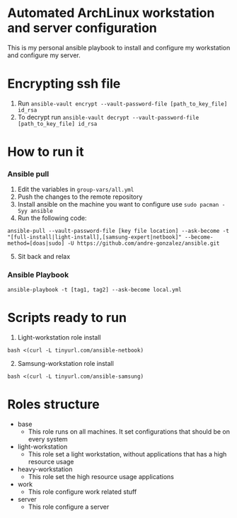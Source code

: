 # Automated ArchLinux workstation and server configuration
This is my personal ansible playbook to install and configure my workstation and configure my server.


# Encrypting ssh file
1. Run `ansible-vault encrypt --vault-password-file [path_to_key_file] id_rsa`
2. To decrypt run `ansible-vault decrypt --vault-password-file [path_to_key_file] id_rsa`

# How to run it
### Ansible pull
1. Edit the variables in `group-vars/all.yml`
2. Push the changes to the remote repository
3. Install ansible on the machine you want to configure use `sudo pacman -Syy ansible`
4. Run the following code:
```
ansible-pull --vault-password-file [key file location] --ask-become -t "[full-install|light-install],[samsung-expert|netbook]" --become-method=[doas|sudo] -U https://github.com/andre-gonzalez/ansible.git
```
5. Sit back and relax

### Ansible Playbook

```
ansible-playbook -t [tag1, tag2] --ask-become local.yml
```

# Scripts ready to run
1. Light-workstation role install
```
bash <(curl -L tinyurl.com/ansible-netbook)
```

2. Samsung-workstation role install
```
bash <(curl -L tinyurl.com/ansible-samsung)
```

# Roles structure
- base
    - This role runs on all machines. It set configurations that should be on every system
- light-workstation
    - This role set a light workstation, without applications that has a high resource usage
- heavy-workstation
    - This role set the high resource usage applications
- work
    - This role configure work related stuff
- server
    - This role configure a server
